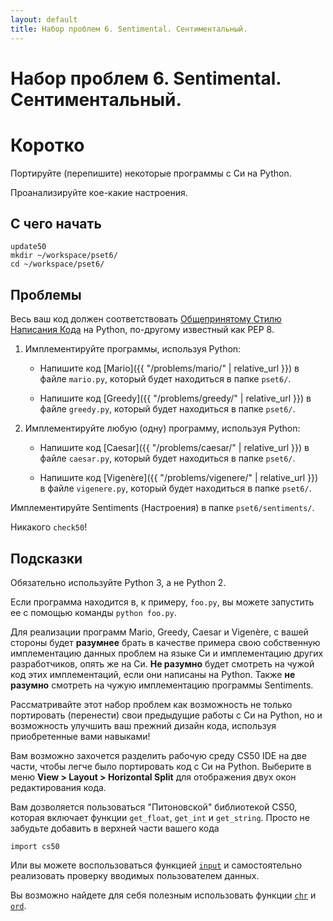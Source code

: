 ```yaml
---
layout: default
title: Набор проблем 6. Sentimental. Сентиментальный.
---
```

# Набор проблем 6. Sentimental. Сентиментальный.

# Коротко
Портируйте (перепишите) некоторые программы с Си на Python.

Проанализируйте кое-какие настроения.

## С чего начать
```
update50
mkdir ~/workspace/pset6/
cd ~/workspace/pset6/
```

## Проблемы
Весь ваш код должен соответствовать [Общепринятому Стилю Написания Кода](http://defpython.ru/pep8) на Python, по-другому известный как PEP 8.

1. Имплементируйте программы, используя Python:

    * Напишите код [Mario]({{ "/problems/mario/" | relative_url }}) в файле `mario.py`, который будет находиться в папке `pset6/`.

    * Напишите код [Greedy]({{ "/problems/greedy/" | relative_url }}) в файле `greedy.py`, который будет находиться в папке `pset6/`.

2. Имплементируйте любую (одну) программу, используя Python:

    * Напишите код [Caesar]({{ "/problems/caesar/" | relative_url }}) в файле `caesar.py`, который будет находиться в папке `pset6/`.

    * Напишите код [Vigenère]({{ "/problems/vigenere/" | relative_url }}) в файле `vigenere.py`, который будет находиться в папке `pset6/`.

Имплементируйте Sentiments (Настроения) в папке `pset6/sentiments/`.

Никакого `check50`!

## Подсказки
Обязательно используйте Python 3, а не Python 2.

Если программа находится в, к примеру, `foo.py`, вы можете запустить ее с помощью команды `python foo.py`.

Для реализации программ Mario, Greedy, Caesar и Vigenère, с вашей стороны будет **разумнее** брать в качестве примера свою собственную имплементацию данных проблем на языке Си и имплементацию других разработчиков, опять же на Си. **Не разумно** будет смотреть на чужой код этих имплементаций, если они написаны на Python. Также **не разумно** смотреть на чужую имплементацию программы Sentiments.

Рассматривайте этот набор проблем как возможность не только портировать (перенести) свои предыдущие работы с Си на Python, но и возможность улучшить ваш прежний дизайн кода, используя приобретенные вами навыками!

Вам возможно захочется разделить рабочую среду CS50 IDE на две части, чтобы легче было портировать код с Си на Python. Выберите в меню **View > Layout > Horizontal Split** для отображения двух окон редактирования кода.

Вам дозволяется пользоваться "Питоновской" библиотекой CS50, которая включает функции `get_float`, `get_int` и `get_string`. Просто не забудьте добавить в верхней части вашего кода
```
import cs50
```
Или вы можете воспользоваться функцией [`input`](https://docs.python.org/3/library/functions.html#input) и самостоятельно реализовать проверку вводимых пользователем данных.

Вы возможно найдете для себя полезным использовать функции [`chr`](https://docs.python.org/3/library/functions.html#chr) и [`ord`](https://docs.python.org/3/library/functions.html#ord).